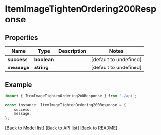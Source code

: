 # ItemImageTightenOrdering200Response


## Properties

Name | Type | Description | Notes
------------ | ------------- | ------------- | -------------
**success** | **boolean** |  | [default to undefined]
**message** | **string** |  | [default to undefined]

## Example

```typescript
import { ItemImageTightenOrdering200Response } from './api';

const instance: ItemImageTightenOrdering200Response = {
    success,
    message,
};
```

[[Back to Model list]](../README.md#documentation-for-models) [[Back to API list]](../README.md#documentation-for-api-endpoints) [[Back to README]](../README.md)
